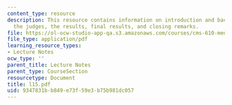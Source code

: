 ```yaml
---
content_type: resource
description: This resource contains information on introduction and background of
  the judges, the results, final results, and closing remarks.
file: https://ol-ocw-studio-app-qa.s3.amazonaws.com/courses/cms-610-media-industries-and-systems-spring-2006/9347831bb849e73f59e3b75b981dc057_l15.pdf
file_type: application/pdf
learning_resource_types:
- Lecture Notes
ocw_type: ''
parent_title: Lecture Notes
parent_type: CourseSection
resourcetype: Document
title: l15.pdf
uid: 9347831b-b849-e73f-59e3-b75b981dc057
---
```

